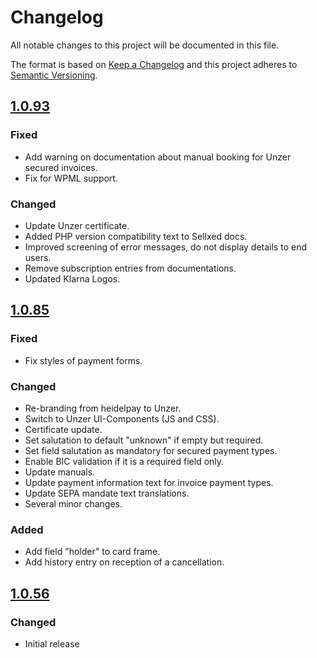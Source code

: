 # Changelog
All notable changes to this project will be documented in this file.

The format is based on [Keep a Changelog](http://keepachangelog.com/en/1.0.0/) and this project adheres to [Semantic Versioning](http://semver.org/spec/v2.0.0.html).

## [1.0.93](https://github.com/unzerdev/woocommerce/compare/1.0.85..1.0.93)

### Fixed
 * Add warning on documentation about manual booking for Unzer secured invoices.
 * Fix for WPML support.

### Changed
 * Update Unzer certificate.
 * Added PHP version compatibility text to Sellxed docs.
 * Improved screening of error messages, do not display details to end users.
 * Remove subscription entries from documentations.
 * Updated Klarna Logos.

## [1.0.85](https://github.com/unzerdev/woocommerce/compare/1.0.56..1.0.85)

### Fixed
 * Fix styles of payment forms.

### Changed
 * Re-branding from heidelpay to Unzer.
 * Switch to Unzer UI-Components (JS and CSS).
 * Certificate update.
 * Set salutation to default "unknown" if empty but required.
 * Set field salutation as mandatory for secured payment types.
 * Enable BIC validation if it is a required field only.
 * Update manuals.
 * Update payment information text for invoice payment types.
 * Update SEPA mandate text translations.
 * Several minor changes.

### Added
 * Add field "holder" to card frame.
 * Add history entry on reception of a cancellation.
 
## [1.0.56](https://github.com/unzerdev/woocommerce/tree/1.0.56)

### Changed
 * Initial release
